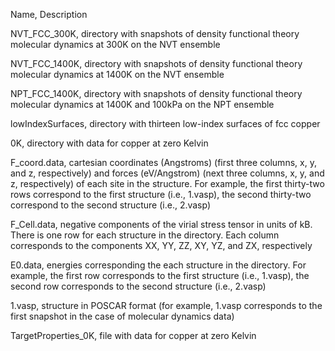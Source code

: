Name,	Description

NVT_FCC_300K,	directory with snapshots of density functional theory molecular dynamics at 300K on the NVT ensemble

NVT_FCC_1400K,	directory with snapshots of density functional theory molecular dynamics at 1400K on the NVT ensemble

NPT_FCC_1400K,	directory with snapshots of density functional theory molecular dynamics at 1400K and 100kPa on the NPT ensemble

lowIndexSurfaces,	directory with thirteen low-index surfaces of fcc copper

0K,	directory with data for copper at zero Kelvin

F_coord.data,	cartesian coordinates (Angstroms) (first three columns, x, y, and z, respectively) and forces (eV/Angstrom) (next three columns, x, y, and z, respectively) of each site in the structure. For example, the first thirty-two rows correspond to the first structure (i.e., 1.vasp), the second thirty-two correspond to the second structure (i.e., 2.vasp)

F_Cell.data,	negative components of the virial stress tensor in units of kB. There is one row for each structure in the directory. Each column corresponds to the components XX, YY, ZZ, XY, YZ, and ZX, respectively

E0.data,	energies corresponding the each structure in the directory. For example, the first row corresponds to the first structure (i.e., 1.vasp), the second row corresponds to the second structure (i.e., 2.vasp)

1.vasp,	structure in POSCAR format (for example, 1.vasp corresponds to the first snapshot in the case of molecular dynamics data)

TargetProperties_0K,	file with data for copper at zero Kelvin